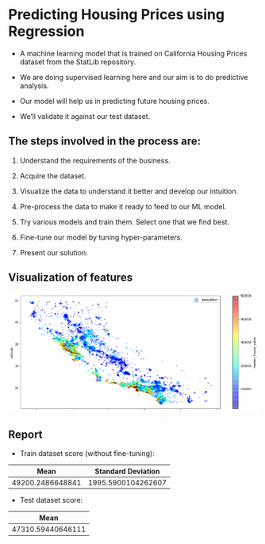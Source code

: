 # Predicting Housing Prices using Regression

* A machine learning model that is trained on California Housing Prices dataset from the StatLib repository.

* We are doing supervised learning here and our aim is to do predictive analysis.

* Our model will help us in predicting future housing prices.

* We’ll validate it against our test dataset.

## The steps involved in the process are:

1. Understand the requirements of the business.

2. Acquire the dataset.

3. Visualize the data to understand it better and develop our intuition.

4. Pre-process the data to make it ready to feed to our ML model.

5. Try various models and train them. Select one that we find best.

6. Fine-tune our model by tuning hyper-parameters.

7. Present our solution.


## Visualization of features
![alt_text](https://github.com/sandeepan1999/Predicting-House-Prices/blob/master/scatter-plot.png)


## Report

* Train dataset score (without fine-tuning):

| Mean          | Standard Deviation |
| :-----------: |:-------------:| 
| 49200.2486648841      | 1995.5900104262607 | 

* Test dataset score:

| Mean          | 
| :-----------: |
| 47310.59440646111      |
